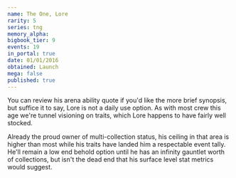 ```yaml
---
name: The One, Lore
rarity: 5
series: tng
memory_alpha:
bigbook_tier: 9
events: 19
in_portal: true
date: 01/01/2016
obtained: Launch
mega: false
published: true
---
```


You can review his arena ability quote if you'd like the more brief synopsis, but suffice it to say, Lore is not a daily use option. As with most crew this age we're tunnel visioning on traits, which Lore happens to have fairly well stocked.

Already the proud owner of multi-collection status, his ceiling in that area is higher than most while his traits have landed him a respectable event tally. He'll remain a low end behold option until he has an infinity gauntlet worth of collections, but isn't the dead end that his surface level stat metrics would suggest.
